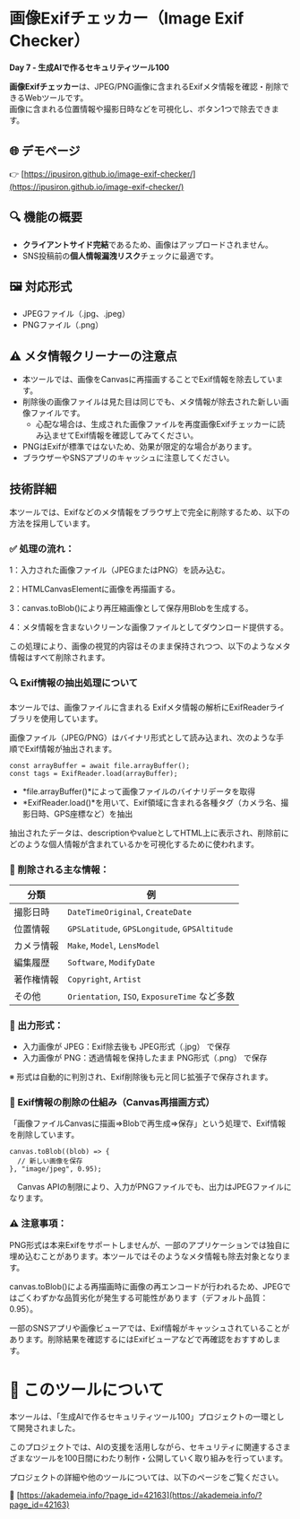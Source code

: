 # 画像Exifチェッカー（Image Exif Checker）

**Day 7 - 生成AIで作るセキュリティツール100**

**画像Exifチェッカー**は、JPEG/PNG画像に含まれるExifメタ情報を確認・削除できるWebツールです。  
画像に含まれる位置情報や撮影日時などを可視化し、ボタン1つで除去できます。

## 🌐 デモページ

👉 [https://ipusiron.github.io/image-exif-checker/](https://ipusiron.github.io/image-exif-checker/)

## 🔍 機能の概要

- **クライアントサイド完結**であるため、画像はアップロードされません。
- SNS投稿前の**個人情報漏洩リスク**チェックに最適です。

## 🖼 対応形式
- JPEGファイル（.jpg、.jpeg）
- PNGファイル（.png）

## ⚠️ メタ情報クリーナーの注意点

- 本ツールでは、画像をCanvasに再描画することでExif情報を除去しています。
- 削除後の画像ファイルは見た目は同じでも、メタ情報が除去された新しい画像ファイルです。
	- 心配な場合は、生成された画像ファイルを再度画像Exifチェッカーに読み込ませてExif情報を確認してみてください。  
- PNGはExifが標準ではないため、効果が限定的な場合があります。
- ブラウザーやSNSアプリのキャッシュに注意してください。

## 技術詳細

本ツールでは、Exifなどのメタ情報をブラウザ上で完全に削除するため、以下の方法を採用しています。

### ✅ 処理の流れ：

1：入力された画像ファイル（JPEGまたはPNG）を読み込む。

2：HTMLCanvasElementに画像を再描画する。

3：canvas.toBlob()により再圧縮画像として保存用Blobを生成する。

4：メタ情報を含まないクリーンな画像ファイルとしてダウンロード提供する。

この処理により、画像の視覚的内容はそのまま保持されつつ、以下のようなメタ情報はすべて削除されます。

### 🔍 Exif情報の抽出処理について

本ツールでは、画像ファイルに含まれる Exifメタ情報の解析にExifReaderライブラリを使用しています。

画像ファイル（JPEG/PNG）はバイナリ形式として読み込まれ、次のような手順でExif情報が抽出されます。

```
const arrayBuffer = await file.arrayBuffer();
const tags = ExifReader.load(arrayBuffer);
```

 - *file.arrayBuffer()*によって画像ファイルのバイナリデータを取得
 - *ExifReader.load()*を用いて、Exif領域に含まれる各種タグ（カメラ名、撮影日時、GPS座標など）を抽出

抽出されたデータは、descriptionやvalueとしてHTML上に表示され、削除前にどのような個人情報が含まれているかを可視化するために使われます。

### 🧹 削除される主な情報：
| 分類    | 例                                            |
| ----- | -------------------------------------------- |
| 撮影日時  | `DateTimeOriginal`, `CreateDate`             |
| 位置情報  | `GPSLatitude`, `GPSLongitude`, `GPSAltitude` |
| カメラ情報 | `Make`, `Model`, `LensModel`                 |
| 編集履歴  | `Software`, `ModifyDate`                     |
| 著作権情報 | `Copyright`, `Artist`                        |
| その他   | `Orientation`, `ISO`, `ExposureTime` など多数    |

### 📁 出力形式：

- 入力画像が JPEG：Exif除去後も JPEG形式（.jpg） で保存
- 入力画像が PNG：透過情報を保持したまま PNG形式（.png） で保存

※ 形式は自動的に判別され、Exif削除後も元と同じ拡張子で保存されます。

### 🔧 Exif情報の削除の仕組み（Canvas再描画方式）

「画像ファイルCanvasに描画⇒Blobで再生成⇒保存」という処理で、Exif情報を削除しています。

```
canvas.toBlob((blob) => {
  // 新しい画像を保存
}, "image/jpeg", 0.95);
```

　Canvas APIの制限により、入力がPNGファイルでも、出力はJPEGファイルになります。

### ⚠️ 注意事項：

PNG形式は本来Exifをサポートしませんが、一部のアプリケーションでは独自に埋め込むことがあります。本ツールではそのようなメタ情報も除去対象となります。

canvas.toBlob()による再描画時に画像の再エンコードが行われるため、JPEGではごくわずかな品質劣化が発生する可能性があります（デフォルト品質：0.95）。

一部のSNSアプリや画像ビューアでは、Exif情報がキャッシュされていることがあります。削除結果を確認するにはExifビューアなどで再確認をおすすめします。

# 🧠 このツールについて

本ツールは、「生成AIで作るセキュリティツール100」プロジェクトの一環として開発されました。

このプロジェクトでは、AIの支援を活用しながら、セキュリティに関連するさまざまなツールを100日間にわたり制作・公開していく取り組みを行っています。

プロジェクトの詳細や他のツールについては、以下のページをご覧ください。

🔗 [https://akademeia.info/?page_id=42163](https://akademeia.info/?page_id=42163)
